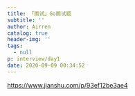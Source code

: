 ```yaml
---
title: 「面试」Go面试题
subtitle: ''
author: Airren
catalog: true
header-img: ''
tags:
  - null
p: interview/day1
date: 2020-09-09 00:34:52
---
```

https://www.jianshu.com/p/93ef12be3ae4

